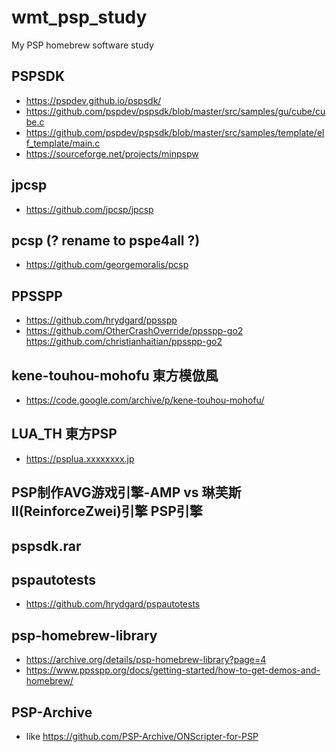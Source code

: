# wmt_psp_study
My PSP homebrew software study

## PSPSDK  
* https://pspdev.github.io/pspsdk/  
* https://github.com/pspdev/pspsdk/blob/master/src/samples/gu/cube/cube.c
* https://github.com/pspdev/pspsdk/blob/master/src/samples/template/elf_template/main.c
* https://sourceforge.net/projects/minpspw

## jpcsp  
* https://github.com/jpcsp/jpcsp  

## pcsp (? rename to pspe4all ?)    
* https://github.com/georgemoralis/pcsp  

## PPSSPP  
* https://github.com/hrydgard/ppsspp
* https://github.com/OtherCrashOverride/ppsspp-go2  
https://github.com/christianhaitian/ppsspp-go2    

## kene-touhou-mohofu		東方模倣風  
* https://code.google.com/archive/p/kene-touhou-mohofu/

## LUA_TH		東方PSP  
* https://psplua.xxxxxxxx.jp  

## PSP制作AVG游戏引擎-AMP vs 琳芙斯Ⅱ(ReinforceZwei)引擎		PSP引擎  

## pspsdk.rar  

## pspautotests    
* https://github.com/hrydgard/pspautotests  

## psp-homebrew-library  
* https://archive.org/details/psp-homebrew-library?page=4
* https://www.ppsspp.org/docs/getting-started/how-to-get-demos-and-homebrew/  

## PSP-Archive  
* like https://github.com/PSP-Archive/ONScripter-for-PSP
